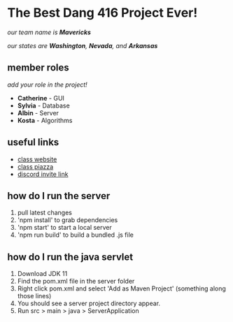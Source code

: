 # The Best Dang 416 Project Ever!

_our team name is **Mavericks**_

_our states are **Washington**, **Nevada**, and **Arkansas**_


## member roles

*add your role in the project!*

* **Catherine** - GUI
* **Sylvia** - Database
* **Albin** - Server
* **Kosta** - Algorithms


## useful links

* [class website](https://www3.cs.stonybrook.edu/~cse416/Section01/)
* [class piazza](https://piazza.com/class/ksoyvdu5t8n5xp)
* [discord invite link](https://discord.gg/Y6EK8Ku6u9)


## how do I run the server

1. pull latest changes
2. 'npm install' to grab dependencies
3. 'npm start' to start a local server
4. 'npm run build' to build a bundled .js file

## how do I run the java servlet

1. Download JDK 11
2. Find the pom.xml file in the server folder
3. Right click pom.xml and select 'Add as Maven Project' (something along those lines)
4. You should see a server project directory appear. 
5. Run src > main > java > ServerApplication